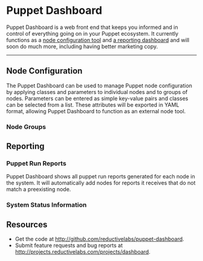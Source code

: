 Puppet Dashboard
================

Puppet Dashboard is a web front end that keeps you informed and in control of everything going on in your Puppet ecosystem. It currently functions as a [node configuration tool](#node_configuration) and [a reporting dashboard](#reporting) and will soon do much more, including having better marketing copy.

* * *

## Node Configuration

The Puppet Dashboard can be used to manage Puppet node configuration by applying classes and parameters to individual nodes and to groups of nodes. Parameters can be entered as simple key-value pairs and classes can be selected from a list. These attributes will be exported in YAML format, allowing Puppet Dashboard to function as an external node tool.

### Node Groups

## Reporting

### Puppet Run Reports

Puppet Dashboard shows all puppet run reports generated for each node in the system. It will automatically add nodes for reports it receives that do not match a preexisting node.

### System Status Information

## Resources

* Get the code at <http://github.com/reductivelabs/puppet-dashboard>.
* Submit feature requests and bug reports at <http://projects.reductivelabs.com/projects/dashboard>.

